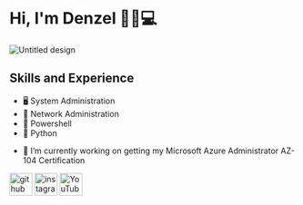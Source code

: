 

<h1>Hi, I'm Denzel 👋🏾💻</h1> 

![Untitled design](https://github.com/denzelmarkeise/denzelmarkeise/assets/137828085/3939ff4f-f097-4df1-a3aa-a842251eeb49)



## Skills and Experience
* 🖥️ System Administration
* 🗾 Network Administration
* 🐚 Powershell
* 🐍 Python

- 🔭 I’m currently working on getting my Microsoft Azure Administrator AZ-104 Certification 


[<img src='https://cdn.jsdelivr.net/npm/simple-icons@3.0.1/icons/github.svg' alt='github' height='40'>](https://github.com/denzelmarkeise)  [<img src='https://cdn.jsdelivr.net/npm/simple-icons@3.0.1/icons/instagram.svg' alt='instagram' height='40'>](https://www.instagram.com/denzelmsrk/)  [<img src='https://cdn.jsdelivr.net/npm/simple-icons@3.0.1/icons/youtube.svg' alt='YouTube' height='40'>](https://www.youtube.com/channel/denzelmarkeise)  

